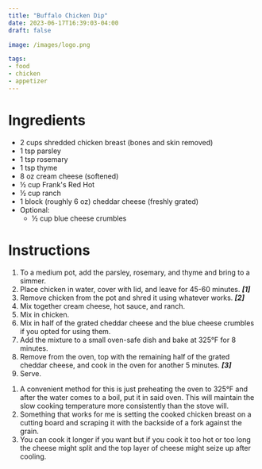 ```yaml
---
title: "Buffalo Chicken Dip"
date: 2023-06-17T16:39:03-04:00
draft: false

image: /images/logo.png

tags:
- food
- chicken
- appetizer
---
```


# Ingredients
- 2 cups shredded chicken breast (bones and skin removed)
- 1 tsp parsley
- 1 tsp rosemary
- 1 tsp thyme
- 8 oz cream cheese (softened)
- &frac12; cup Frank's Red Hot
- &frac12; cup ranch
- 1 block (roughly 6 oz) cheddar cheese (freshly grated)
- Optional:
    - &frac12; cup blue cheese crumbles

# Instructions
1. To a medium pot, add the parsley, rosemary, and thyme and bring to a simmer.
1. Place chicken in water, cover with lid, and leave for 45-60 minutes. ***[1]***
1. Remove chicken from the pot and shred it using whatever works. ***[2]***
1. Mix together cream cheese, hot sauce, and ranch.
1. Mix in chicken.
1. Mix in half of the grated cheddar cheese and the blue cheese crumbles if you opted for using them.
1. Add the mixture to a small oven-safe dish and bake at 325&deg;F for 8 minutes.
1. Remove from the oven, top with the remaining half of the grated cheddar cheese, and cook in the oven for another 5 minutes. ***[3]***
1. Serve.

<div class="footnotes">

1. A convenient method for this is just preheating the oven to 325&deg;F and after the water comes to a boil, put it in said oven. This will maintain the slow cooking temperature more consistently than the stove will.
1. Something that works for me is setting the cooked chicken breast on a cutting board and scraping it with the backside of a fork against the grain.
1. You can cook it longer if you want but if you cook it too hot or too long the cheese might split and the top layer of cheese might seize up after cooling.

</div>
